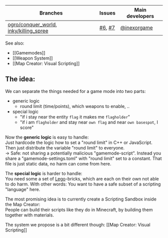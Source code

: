 Branches | Issues | Main developers
-------- | ------ | ---
[ogro/conquer_world](/inexorgame/code/tree/ogro/conqueror_world), [inky/killing_spree](/inexorgame/code/tree/inky/killing_spree) | [#6](/inexorgame/code/issues/6), [#7](/inexorgame/code/issues/7) | [@inexorgame](/inexorgame)

See also:
* [[Gamemodes]]
* [[Weapon System]]
* [[Map Creator: Visual Scripting]]

## The idea:

We can separate the things needed for a game mode into two parts:
- generic logic
    - round limit (time/points), which weapons to enable, ..
- special logic
    - "if i stay near the entity `flag` it makes me `flagholder`"
    - "if i am `flagholder` and stay near `own flag` and near `own basespot`, I score"

Now the **generic logic** is easy to handle:  
Just hardcode the logic how to set a "round limit" in C++ or JavaScript.
Then just distribute the variable "round limit" to everyone.  
-> Safe: not sharing a potentially malicious "gamemode-script". Instead you share a "gamemode-settings.toml" with  "round limit" set to a constant. That file is just static data, no harm can come from here.

The **special logic** is harder to handle:  
You need some a set of [Lego](https://en.wikipedia.org/wiki/Lego)-bricks, which are each on their own not able to do harm.
With other words: You want to have a safe subset of a scripting "language" here.

The most promising idea is to currently create a Scripting Sandbox inside the Map Creator:  
People can build their scripts like they do in Minecraft, by building them together with materials.

The system we propose is a bit different though: [[Map Creator: Visual Scripting]]